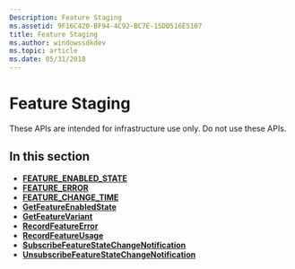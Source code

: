 ```yaml
---
Description: Feature Staging
ms.assetid: 9F16C420-BF94-4C92-BC7E-15DD516E5107
title: Feature Staging
ms.author: windowssdkdev
ms.topic: article
ms.date: 05/31/2018
---
```


# Feature Staging

These APIs are intended for infrastructure use only. Do not use these APIs.

## In this section

-   [**FEATURE\_ENABLED\_STATE**](/windows/desktop/api/featurestagingapi/ne-featurestagingapi-feature_enabled_state)
-   [**FEATURE\_ERROR**](/windows/desktop/api/featurestagingapi/ns-featurestagingapi-feature_error)
-   [**FEATURE\_CHANGE\_TIME**](/windows/desktop/api/featurestagingapi/ne-featurestagingapi-feature_change_time)
-   [**GetFeatureEnabledState**](/windows/desktop/api/featurestagingapi/nf-featurestagingapi-getfeatureenabledstate)
-   [**GetFeatureVariant**](/windows/desktop/api/featurestagingapi/nf-featurestagingapi-getfeaturevariant)
-   [**RecordFeatureError**](/windows/desktop/api/featurestagingapi/nf-featurestagingapi-recordfeatureerror)
-   [**RecordFeatureUsage**](/windows/desktop/api/featurestagingapi/nf-featurestagingapi-recordfeatureusage)
-   [**SubscribeFeatureStateChangeNotification**](/windows/desktop/api/featurestagingapi/nf-featurestagingapi-subscribefeaturestatechangenotification)
-   [**UnsubscribeFeatureStateChangeNotification**](/windows/desktop/api/featurestagingapi/nf-featurestagingapi-unsubscribefeaturestatechangenotification)

 

 



